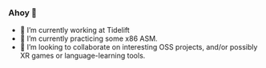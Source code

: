 ### Ahoy 🤝

- 🔭 I’m currently working at Tidelift
- 🌱 I’m currently practicing some x86 ASM.
- 👯 I’m looking to collaborate on interesting OSS projects, and/or possibly XR games or language-learning tools.
